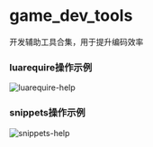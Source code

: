 # game_dev_tools
开发辅助工具合集，用于提升编码效率

### luarequire操作示例

![luarequire-help](https://github.com/lin3348/game_dev_tools/blob/main/vscode/luarequire-help.gif)

### snippets操作示例

![snippets-help](https://github.com/lin3348/game_dev_tools/blob/main/vscode/snippets-help.gif)
